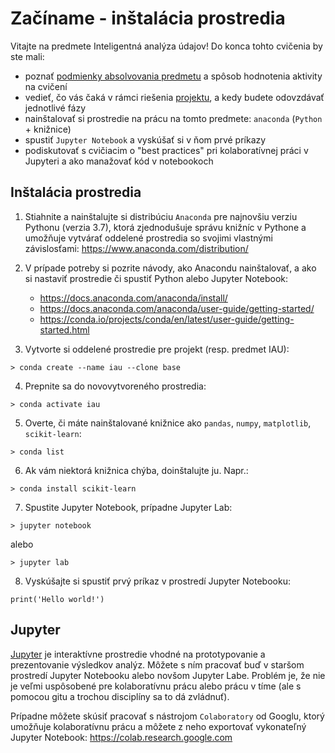 # Začíname - inštalácia prostredia

Vitajte na predmete Inteligentná analýza údajov! Do konca tohto cvičenia by ste mali:

- poznať [podmienky absolvovania predmetu](../podmienky-absolvovania) a spôsob hodnotenia aktivity na cvičení
- vedieť, čo vás čaká v rámci riešenia [projektu](../projekt), a kedy budete odovzdávať jednotlivé fázy
- nainštalovať si prostredie na prácu na tomto predmete: `anaconda` (`Python` + knižnice)
- spustiť `Jupyter Notebook` a vyskúšať si v ňom prvé príkazy
- podiskutovať s cvičiacim o "best practices" pri kolaboratívnej práci v Jupyteri a ako manažovať kód v notebookoch

## Inštalácia prostredia

1. Stiahnite a nainštalujte si distribúciu `Anaconda` pre najnovšiu verziu Pythonu (verzia 3.7), ktorá zjednodušuje správu knižníc v Pythone a umožňuje vytvárať oddelené prostredia so svojimi vlastnými závislosťami: https://www.anaconda.com/distribution/

2. V prípade potreby si pozrite návody, ako Anacondu nainštalovať, a ako si nastaviť prostredie či spustiť Python alebo Jupyter Notebook:

   - https://docs.anaconda.com/anaconda/install/
   - https://docs.anaconda.com/anaconda/user-guide/getting-started/
   - https://conda.io/projects/conda/en/latest/user-guide/getting-started.html
   
3. Vytvorte si oddelené prostredie pre projekt (resp. predmet IAU):

```
> conda create --name iau --clone base
```

4. Prepnite sa do novovytvoreného prostredia:

```
> conda activate iau
```

5. Overte, či máte nainštalované knižnice ako `pandas`, `numpy`, `matplotlib`, `scikit-learn`:

```
> conda list
```

6. Ak vám niektorá knižnica chýba, doinštalujte ju. Napr.:

```
> conda install scikit-learn
```

7. Spustite Jupyter Notebook, prípadne Jupyter Lab:

```
> jupyter notebook
``` 

alebo

```
> jupyter lab
```

8. Vyskúšajte si spustiť prvý príkaz v prostredí Jupyter Notebooku:

```
print('Hello world!')
```

## Jupyter

[Jupyter](https://jupyter.org/) je interaktívne prostredie vhodné na prototypovanie a prezentovanie výsledkov analýz. Môžete s ním pracovať buď v staršom prostredí Jupyter Notebooku alebo novšom Jupyter Labe. Problém je, že nie je veľmi uspôsobené pre kolaboratívnu prácu alebo prácu v tíme (ale s pomocou gitu a trochou disciplíny sa to dá zvládnuť).

Prípadne môžete skúsiť pracovať s nástrojom `Colaboratory` od Googlu, ktorý umožňuje kolaboratívnu prácu a môžete z neho exportovať vykonateľný Jupyter Notebook: https://colab.research.google.com


